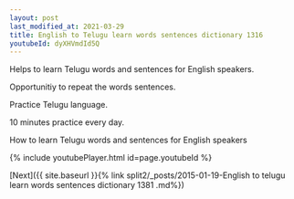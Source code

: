 ```yaml
---
layout: post
last_modified_at: 2021-03-29
title: English to Telugu learn words sentences dictionary 1316 
youtubeId: dyXHVmdId5Q
---
```

 
 
Helps to learn Telugu words and sentences for English speakers.

Opportunitiy to repeat the words sentences. 

Practice Telugu language. 
 
10 minutes practice every day. 
 
How to learn Telugu words and sentences for English speakers 
 
{% include youtubePlayer.html id=page.youtubeId %}
 
 
[Next]({{ site.baseurl }}{% link  split2/_posts/2015-01-19-English to telugu learn words sentences dictionary 1381 .md%})
 
